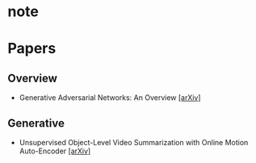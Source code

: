 # note

# Papers
## Overview
- Generative Adversarial Networks: An Overview [[arXiv]](https://arxiv.org/abs/1710.07035)

## Generative 
- Unsupervised Object-Level Video Summarization with Online Motion Auto-Encoder [[arXiv]](https://arxiv.org/abs/1801.00543)
